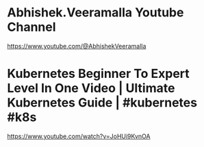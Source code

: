 
# Abhishek.Veeramalla Youtube Channel
https://www.youtube.com/@AbhishekVeeramalla

# Kubernetes Beginner To Expert Level In One Video | Ultimate Kubernetes Guide | #kubernetes #k8s
https://www.youtube.com/watch?v=JoHUi9KvnOA
